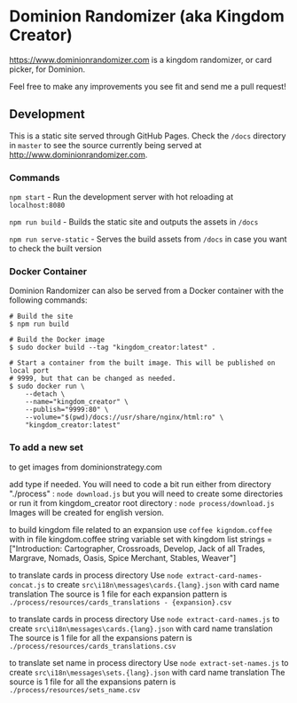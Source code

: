 # Dominion Randomizer (aka Kingdom Creator)

https://www.dominionrandomizer.com is a kingdom randomizer, or card picker, for Dominion.

Feel free to make any improvements you see fit and send me a pull request!

## Development
This is a static site served through GitHub Pages. Check the `/docs` directory in `master` to see the source currently being served at http://www.dominionrandomizer.com.

### Commands

`npm start` - Run the development server with hot reloading at `localhost:8080`

`npm run build` - Builds the static site and outputs the assets in `/docs`

`npm run serve-static` - Serves the build assets from `/docs` in case you want to check the built version

### Docker Container

Dominion Randomizer can also be served from a Docker container with the
following commands:

```shell
# Build the site
$ npm run build

# Build the Docker image
$ sudo docker build --tag "kingdom_creator:latest" .

# Start a container from the built image. This will be published on local port
# 9999, but that can be changed as needed.
$ sudo docker run \
    --detach \
    --name="kingdom_creator" \
    --publish="9999:80" \
    --volume="$(pwd)/docs://usr/share/nginx/html:ro" \
    "kingdom_creator:latest"
```

### To add a new set

to get images from dominionstrategy.com

add type if needed. You will need to code a bit
run either from directory "./process" : 
`node download.js`
but you will need to create some directories
or run it from kingdom_creator root directory : 
`node process/download.js`
Images will be created for english version.

to build kingdom file related to an expansion use
`coffee kigndom.coffee`
with in file kingdom.coffee
string variable set with kingdom list 
strings = ["Introduction: Cartographer, Crossroads, Develop, Jack of all Trades, Margrave, Nomads, Oasis, Spice Merchant, Stables, Weaver"]


to translate cards in process directory 
Use `node extract-card-names-concat.js`
to create `src\i18n\messages\cards.{lang}.json` with card name translation
The source is 1 file for each expansion
pattern is `./process/resources/cards_translations - {expansion}.csv`

to translate cards in process directory 
Use `node extract-card-names.js`
to create `src\i18n\messages\cards.{lang}.json` with card name translation
The source is 1 file for all the expansions
patern is `./process/resources/cards_translations.csv`

to translate set name in process directory 
Use `node extract-set-names.js`
to create `src\i18n\messages\sets.{lang}.json` with card name translation
The source is 1 file for all the expansions
patern is `./process/resources/sets_name.csv`